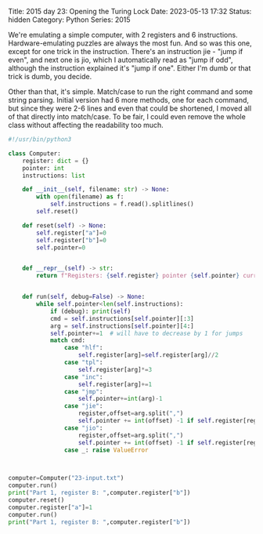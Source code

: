 Title: 2015 day 23: Opening the Turing Lock
Date: 2023-05-13 17:32
Status: hidden
Category: Python
Series: 2015

We're emulating a simple computer, with 2 registers and 6 instructions. Hardware-emulating puzzles are
always the most fun. And so was this one, except for one trick in the instruction. There's an
instruction jie - "jump if even", and next one is jio, which I automatically read as "jump if odd", although
the instruction explained it's "jump if one". Either I'm dumb or that trick is dumb, you decide.

Other than that, it's simple. Match/case to run the right command and some string parsing. Initial version had
6 more methods, one for each command, but since they were 2-6 lines and even that could be shortened, I moved all
of that directly into match/case. To be fair, I could even remove the whole class without affecting the readability
too much.

```python
#!/usr/bin/python3

class Computer:
    register: dict = {}
    pointer: int
    instructions: list

    def __init__(self, filename: str) -> None:
        with open(filename) as f:
            self.instructions = f.read().splitlines()
        self.reset()

    def reset(self) -> None:
        self.register["a"]=0
        self.register["b"]=0
        self.pointer=0


    def __repr__(self) -> str:
        return f"Registers: {self.register} pointer {self.pointer} current instruction {self.instructions[self.pointer]}"


    def run(self, debug=False) -> None:
        while self.pointer<len(self.instructions):
            if (debug): print(self)
            cmd = self.instructions[self.pointer][:3]
            arg = self.instructions[self.pointer][4:]
            self.pointer+=1  # will have to decrease by 1 for jumps
            match cmd:
                case "hlf": 
                    self.register[arg]=self.register[arg]//2
                case "tpl": 
                    self.register[arg]*=3
                case "inc": 
                    self.register[arg]+=1
                case "jmp": 
                    self.pointer+=int(arg)-1
                case "jie": 
                    register,offset=arg.split(",")
                    self.pointer += int(offset) -1 if self.register[register]%2==0 else 0
                case "jio": 
                    register,offset=arg.split(",")
                    self.pointer += int(offset) -1 if self.register[register]==1 else 0
                case _: raise ValueError
        


computer=Computer("23-input.txt")
computer.run()
print("Part 1, register B: ",computer.register["b"])
computer.reset()
computer.register["a"]=1
computer.run()
print("Part 1, register B: ",computer.register["b"])
```